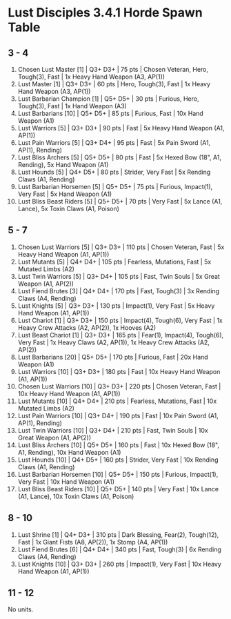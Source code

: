 # Lust Disciples 3.4.1 Horde Spawn Table

## 3 - 4

1. Chosen Lust Master [1] | Q3+ D3+ | 75 pts | Chosen Veteran, Hero, Tough(3), Fast | 1x Heavy Hand Weapon (A3, AP(1))
1. Lust Master [1] | Q3+ D3+ | 60 pts | Hero, Tough(3), Fast | 1x Heavy Hand Weapon (A3, AP(1))
1. Lust Barbarian Champion [1] | Q5+ D5+ | 30 pts | Furious, Hero, Tough(3), Fast | 1x Hand Weapon (A3)
1. Lust Barbarians [10] | Q5+ D5+ | 85 pts | Furious, Fast | 10x Hand Weapon (A1)
1. Lust Warriors [5] | Q3+ D3+ | 90 pts | Fast | 5x Heavy Hand Weapon (A1, AP(1))
1. Lust Pain Warriors [5] | Q3+ D4+ | 95 pts | Fast | 5x Pain Sword (A1, AP(1), Rending)
1. Lust Bliss Archers [5] | Q5+ D5+ | 80 pts | Fast | 5x Hexed Bow (18", A1, Rending), 5x Hand Weapon (A1)
1. Lust Hounds [5] | Q4+ D5+ | 80 pts | Strider, Very Fast | 5x Rending Claws (A1, Rending)
1. Lust Barbarian Horsemen [5] | Q5+ D5+ | 75 pts | Furious, Impact(1), Very Fast | 5x Hand Weapon (A1)
1. Lust Bliss Beast Riders [5] | Q5+ D5+ | 70 pts | Very Fast | 5x Lance (A1, Lance), 5x Toxin Claws (A1, Poison)

## 5 - 7

1. Chosen Lust Warriors [5] | Q3+ D3+ | 110 pts | Chosen Veteran, Fast | 5x Heavy Hand Weapon (A1, AP(1))
1. Lust Mutants [5] | Q4+ D4+ | 105 pts | Fearless, Mutations, Fast | 5x Mutated Limbs (A2)
1. Lust Twin Warriors [5] | Q3+ D4+ | 105 pts | Fast, Twin Souls | 5x Great Weapon (A1, AP(2))
1. Lust Fiend Brutes [3] | Q4+ D4+ | 170 pts | Fast, Tough(3) | 3x Rending Claws (A4, Rending)
1. Lust Knights [5] | Q3+ D3+ | 130 pts | Impact(1), Very Fast | 5x Heavy Hand Weapon (A1, AP(1))
1. Lust Chariot [1] | Q3+ D3+ | 150 pts | Impact(4), Tough(6), Very Fast | 1x Heavy Crew Attacks (A2, AP(2)), 1x Hooves (A2)
1. Lust Beast Chariot [1] | Q3+ D3+ | 165 pts | Fear(1), Impact(4), Tough(6), Very Fast | 1x Heavy Claws (A2, AP(1)), 1x Heavy Crew Attacks (A2, AP(2))
1. Lust Barbarians [20] | Q5+ D5+ | 170 pts | Furious, Fast | 20x Hand Weapon (A1)
1. Lust Warriors [10] | Q3+ D3+ | 180 pts | Fast | 10x Heavy Hand Weapon (A1, AP(1))
1. Chosen Lust Warriors [10] | Q3+ D3+ | 220 pts | Chosen Veteran, Fast | 10x Heavy Hand Weapon (A1, AP(1))
1. Lust Mutants [10] | Q4+ D4+ | 210 pts | Fearless, Mutations, Fast | 10x Mutated Limbs (A2)
1. Lust Pain Warriors [10] | Q3+ D4+ | 190 pts | Fast | 10x Pain Sword (A1, AP(1), Rending)
1. Lust Twin Warriors [10] | Q3+ D4+ | 210 pts | Fast, Twin Souls | 10x Great Weapon (A1, AP(2))
1. Lust Bliss Archers [10] | Q5+ D5+ | 160 pts | Fast | 10x Hexed Bow (18", A1, Rending), 10x Hand Weapon (A1)
1. Lust Hounds [10] | Q4+ D5+ | 160 pts | Strider, Very Fast | 10x Rending Claws (A1, Rending)
1. Lust Barbarian Horsemen [10] | Q5+ D5+ | 150 pts | Furious, Impact(1), Very Fast | 10x Hand Weapon (A1)
1. Lust Bliss Beast Riders [10] | Q5+ D5+ | 140 pts | Very Fast | 10x Lance (A1, Lance), 10x Toxin Claws (A1, Poison)

## 8 - 10

1. Lust Shrine [1] | Q4+ D3+ | 310 pts | Dark Blessing, Fear(2), Tough(12), Fast | 1x Giant Fists (A8, AP(2)), 1x Stomp (A4, AP(1))
1. Lust Fiend Brutes [6] | Q4+ D4+ | 340 pts | Fast, Tough(3) | 6x Rending Claws (A4, Rending)
1. Lust Knights [10] | Q3+ D3+ | 260 pts | Impact(1), Very Fast | 10x Heavy Hand Weapon (A1, AP(1))

## 11 - 12

No units.